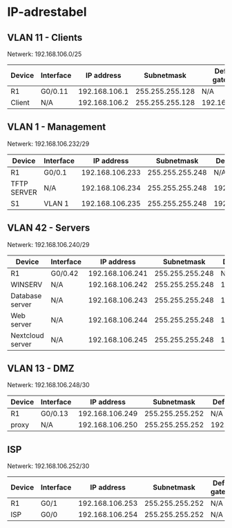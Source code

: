 # IP-adrestabel

<!--
tabel template:

##

Netwerk: /

| Device | Interface | IP address    | Subnetmask      | Default gateway |
| ------ | --------- | ------------- | --------------- | --------------- |
|        |           |               |                 |                 |
|        |           |               |                 |                 |

-->

## VLAN 11 - Clients

Netwerk: 192.168.106.0/25

| Device | Interface | IP address    | Subnetmask      | Default gateway |
| ------ | --------- | ------------- | --------------- | --------------- |
| R1     | G0/0.11   | 192.168.106.1 | 255.255.255.128 | N/A             |
| Client | N/A       | 192.168.106.2 | 255.255.255.128 | 192.168.106.1   |

## VLAN 1 - Management

Netwerk: 192.168.106.232/29

| Device      | Interface | IP address      | Subnetmask      | Default gateway |
| ----------- | --------- | --------------- | --------------- | --------------- |
| R1          | G0/0.1    | 192.168.106.233 | 255.255.255.248 | N/A             |
| TFTP SERVER | N/A       | 192.168.106.234 | 255.255.255.248 | 192.168.106.233 |
| S1          | VLAN 1    | 192.168.106.235 | 255.255.255.248 | 192.168.106.233 |

## VLAN 42 - Servers

Netwerk: 192.168.106.240/29

| Device           | Interface | IP address      | Subnetmask      | Default gateway |
| ---------------- | --------- | --------------- | --------------- | --------------- |
| R1               | G0/0.42   | 192.168.106.241 | 255.255.255.248 | N/A             |
| WINSERV          | N/A       | 192.168.106.242 | 255.255.255.248 | 192.168.106.241 |
| Database server  | N/A       | 192.168.106.243 | 255.255.255.248 | 192.168.106.241 |
| Web server       | N/A       | 192.168.106.244 | 255.255.255.248 | 192.168.106.241 |
| Nextcloud server | N/A       | 192.168.106.245 | 255.255.255.248 | 192.168.106.241 |

## VLAN 13 - DMZ

Netwerk: 192.168.106.248/30

| Device | Interface | IP address      | Subnetmask      | Default gateway |
| ------ | --------- | --------------- | --------------- | --------------- |
| R1     | G0/0.13   | 192.168.106.249 | 255.255.255.252 | N/A             |
| proxy  | N/A       | 192.168.106.250 | 255.255.255.252 | 192.168.106.249 |

## ISP

Netwerk: 192.168.106.252/30

| Device | Interface | IP address      | Subnetmask      | Default gateway |
| ------ | --------- | --------------- | --------------- | --------------- |
| R1     | G0/1      | 192.168.106.253 | 255.255.255.252 | N/A             |
| ISP    | G0/0      | 192.168.106.254 | 255.255.255.252 | N/A             |

<!--Verder aanvullen-->

